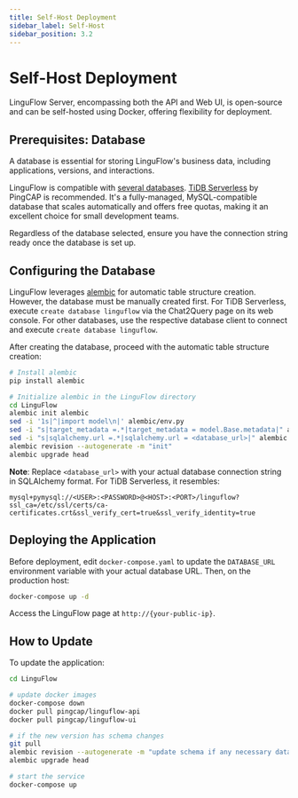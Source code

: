 ```yaml
---
title: Self-Host Deployment
sidebar_label: Self-Host
sidebar_position: 3.2
---
```


# Self-Host Deployment

LinguFlow Server, encompassing both the API and Web UI, is open-source and can be self-hosted using Docker, offering flexibility for deployment.

## Prerequisites: Database

A database is essential for storing LinguFlow's business data, including applications, versions, and interactions.

LinguFlow is compatible with [several databases](https://docs.sqlalchemy.org/en/20/dialects/index.html#support-levels-for-included-dialects). [TiDB Serverless](https://www.pingcap.com/tidb-serverless/) by PingCAP is recommended. It's a fully-managed, MySQL-compatible database that scales automatically and offers free quotas, making it an excellent choice for small development teams.

Regardless of the database selected, ensure you have the connection string ready once the database is set up.

## Configuring the Database

LinguFlow leverages [alembic](https://alembic.sqlalchemy.org/en/latest/) for automatic table structure creation. However, the database must be manually created first. For TiDB Serverless, execute `create database linguflow` via the Chat2Query page on its web console. For other databases, use the respective database client to connect and execute `create database linguflow`.

After creating the database, proceed with the automatic table structure creation:

```sh
# Install alembic
pip install alembic

# Initialize alembic in the LinguFlow directory
cd LinguFlow
alembic init alembic
sed -i '1s|^|import model\n|' alembic/env.py
sed -i "s|target_metadata =.*|target_metadata = model.Base.metadata|" alembic/env.py
sed -i "s|sqlalchemy.url =.*|sqlalchemy.url = <database_url>|" alembic.ini
alembic revision --autogenerate -m "init"
alembic upgrade head
```

**Note**: Replace `<database_url>` with your actual database connection string in SQLAlchemy format. For TiDB Serverless, it resembles:

```
mysql+pymysql://<USER>:<PASSWORD>@<HOST>:<PORT>/linguflow?ssl_ca=/etc/ssl/certs/ca-certificates.crt&ssl_verify_cert=true&ssl_verify_identity=true
```

## Deploying the Application

Before deployment, edit `docker-compose.yaml` to update the `DATABASE_URL` environment variable with your actual database URL. Then, on the production host:

```sh
docker-compose up -d
```

Access the LinguFlow page at `http://{your-public-ip}`.

## How to Update

To update the application:

```sh
cd LinguFlow

# update docker images
docker-compose down
docker pull pingcap/linguflow-api
docker pull pingcap/linguflow-ui

# if the new version has schema changes
git pull
alembic revision --autogenerate -m "update schema if any necessary database migrations"
alembic upgrade head

# start the service
docker-compose up
```
